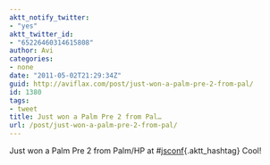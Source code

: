 ```yaml
---
aktt_notify_twitter:
- "yes"
aktt_twitter_id:
- "65226460314615808"
author: Avi
categories:
- none
date: "2011-05-02T21:29:34Z"
guid: http://aviflax.com/post/just-won-a-palm-pre-2-from-pal/
id: 1380
tags:
- tweet
title: Just won a Palm Pre 2 from Pal…
url: /post/just-won-a-palm-pre-2-from-pal/
---
```

Just won a Palm Pre 2 from Palm/HP at #[jsconf](http://search.twitter.com/search?q=%23jsconf){.aktt_hashtag} Cool!